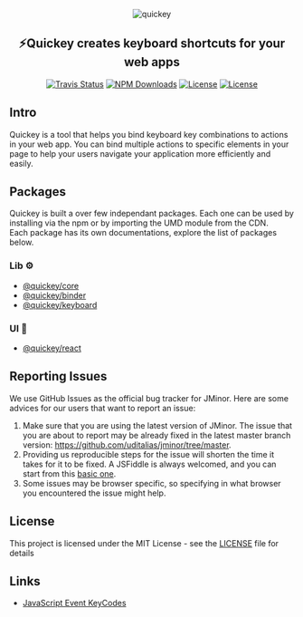 <p align="center">
    <img alt="quickey" src="https://raw.githubusercontent.com/quickey/quickey/master/assets/keyboard.png"/>
</p>
<h2 align="center">
⚡️Quickey creates keyboard shortcuts for your web apps
</h2>

<p align="center">
  <a href="https://travis-ci.org/quickey/quickey"><img alt="Travis Status" src="https://img.shields.io/travis/quickey/quickey/master.svg?label=travis&maxAge=43200"></a>
  <a href="https://www.npmjs.com/package/@quickey/core"><img alt="NPM Downloads" src="https://img.shields.io/npm/v/@quickey/core.svg?maxAge=43200"></a>
  <a href="https://github.com/quickey/quickey/blob/master/LICENSE"><img alt="License" src="https://img.shields.io/github/license/quickey/quickey.svg?label=license&maxAge=43200"></a>
<a href="https://twitter.com/intent/tweet?text=%E2%9A%A1%EF%B8%8FQuickey%20creates%20keyboard%20shortcuts%20for%20your%20web%20app&url=https://github.com/quickey/quickey&via=uditalias&hashtags=javascript,keybinding,shortcuts,developers,webdeveloper"><img alt="License" src="https://img.shields.io/twitter/url/http/shields.io.svg?label=tweet&maxAge=43200"></a>
</p>

## Intro

Quickey is a tool that helps you bind keyboard key combinations to actions in your web app. You can bind multiple actions to specific elements in your page to help your users navigate your application more efficiently and easily.

## Packages

Quickey is built a over few independant packages. Each one can be used by installing via the npm or by importing the UMD module from the CDN.  
Each package has its own documentations, explore the list of packages below.

### Lib ⚙️
- [@quickey/core](packages/core/README.md)
- [@quickey/binder](packages/binder/README.md)
- [@quickey/keyboard](packages/keyboard/README.md)

### UI 🌈
- [@quickey/react](packages/react/README.md)

## Reporting Issues

We use GitHub Issues as the official bug tracker for JMinor. Here are some advices for our users that want to report an issue:

1. Make sure that you are using the latest version of JMinor. The issue that you are about to report may be already fixed in the latest master branch version: https://github.com/uditalias/jminor/tree/master.
2. Providing us reproducible steps for the issue will shorten the time it takes for it to be fixed. A JSFiddle is always welcomed, and you can start from this [basic one](https://jsfiddle.net/udidu/7x38s4gb/6/).
3. Some issues may be browser specific, so specifying in what browser you encountered the issue might help.

## License

This project is licensed under the MIT License - see the [LICENSE](LICENSE) file for details

## Links
* [JavaScript Event KeyCodes](https://keycode.info/)